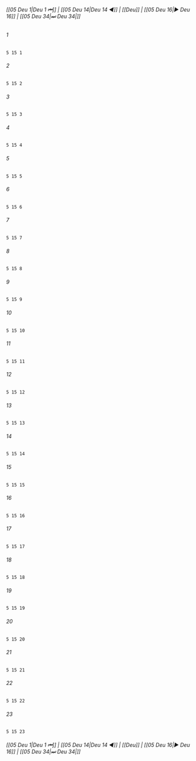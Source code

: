 
###### [[05 Deu 1|Deu 1 ⏮]] | [[05 Deu 14|Deu 14 ◀]] | [[Deu]] | [[05 Deu 16|▶ Deu 16]] | [[05 Deu 34|⏭ Deu 34|]]

###### 1
``` verse
5 15 1 
```
###### 2
``` verse
5 15 2 
```
###### 3
``` verse
5 15 3 
```
###### 4
``` verse
5 15 4 
```
###### 5
``` verse
5 15 5 
```
###### 6
``` verse
5 15 6 
```
###### 7
``` verse
5 15 7 
```
###### 8
``` verse
5 15 8 
```
###### 9
``` verse
5 15 9 
```
###### 10
``` verse
5 15 10 
```
###### 11
``` verse
5 15 11 
```
###### 12
``` verse
5 15 12 
```
###### 13
``` verse
5 15 13 
```
###### 14
``` verse
5 15 14 
```
###### 15
``` verse
5 15 15 
```
###### 16
``` verse
5 15 16 
```
###### 17
``` verse
5 15 17 
```
###### 18
``` verse
5 15 18 
```
###### 19
``` verse
5 15 19 
```
###### 20
``` verse
5 15 20 
```
###### 21
``` verse
5 15 21 
```
###### 22
``` verse
5 15 22 
```
###### 23
``` verse
5 15 23 
```

###### [[05 Deu 1|Deu 1 ⏮]] | [[05 Deu 14|Deu 14 ◀]] | [[Deu]] | [[05 Deu 16|▶ Deu 16]] | [[05 Deu 34|⏭ Deu 34|]]


